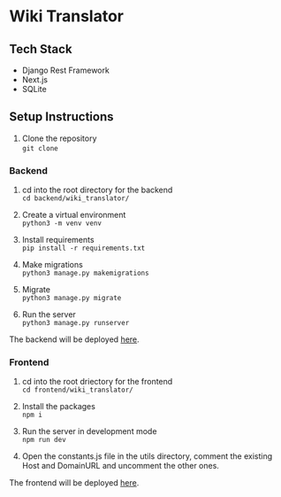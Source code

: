 #  Wiki Translator

## Tech Stack
- Django Rest Framework
- Next.js
- SQLite

## Setup Instructions

1. Clone the repository <br>
`git clone `

### Backend

1. cd into the root directory for the backend <br>
`cd backend/wiki_translator/`

2. Create a virtual environment <br>
`python3 -m venv venv`

3. Install requirements <br>
`pip install -r requirements.txt`

4. Make migrations <br>
`python3 manage.py makemigrations`

5. Migrate <br>
`python3 manage.py migrate`

6. Run the server <br>
`python3 manage.py runserver`

The backend will be deployed [here](http://127.0.0.1:8000/).

### Frontend

1. cd into the root driectory for the frontend <br>
`cd frontend/wiki_translator/`

2. Install the packages <br>
`npm i`

3. Run the server in development mode <br>
`npm run dev`

4. Open the constants.js file in the utils directory, comment the existing Host and DomainURL and uncomment the other ones.

The frontend will be deployed [here](http://127.0.0.1:3000/).